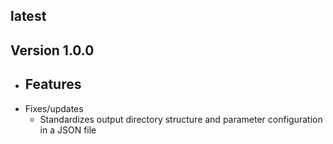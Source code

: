 ## latest


## Version 1.0.0
- Features
   - 
- Fixes/updates
   - Standardizes output directory structure and parameter configuration in a JSON file